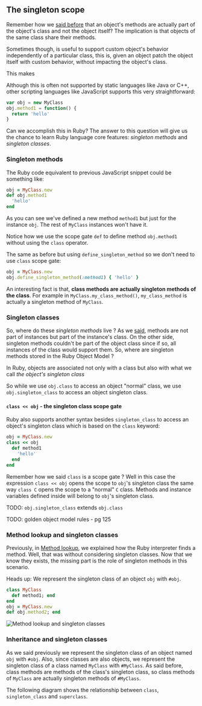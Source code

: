 
## The singleton scope

Remember how we [said before](#methods) that an object's methods are actually part of the object's class and not the object itself? The implication is that objects of the same class share their methods. 

Sometimes though, is useful to support custom object's behavior independently of a particular class, this is, given an object patch the object itself with custom behavior, without impacting the object's class. 

This makes 

Although this is often not supported by static languages like Java or C++, other scripting languages like JavaScript supports this very straightforward:

<!-- belong to an object class not to the object itself, then all instances of a class are not part of instances but part of the instance's class. -->

<!-- This section describe how Ruby's solves this problemsingleton methods and singleton classes a Ruby way of defining per-object custom behavior. -->


<!-- Until now, objects of the same class have the same methods since methods are defined at the class level.  -->
<!-- If you came from other scripting languages, such as JavaScript, then you know it's possible to define new methods to a single object without affecting its class as simply as: -->

```js
var obj = new MyClass
obj.method1 = function() { 
  return 'hello' 
}
```

Can we accomplish this in Ruby? The answer to this question will give us the chance to learn Ruby language core features: *singleton methods* and *singleton classes*.

### Singleton methods

The Ruby code equivalent to previous JavaScript snippet could be something like:

```rb
obj = MyClass.new
def obj.method1
  'hello'
end
```

As you can see we've defined a new method `method1` but just for the instance `obj`. The rest of `MyClass` instances won't have it.

Notice how we use the scope gate `def` to define method `obj.method1` without using the `class` operator. 
<!-- We already made something similar when we used `def self.my_method` to define class methods, but this time we use `obj` instead of `self` - both `self` and `obj` are objects and we can use the same synyax without scope gate `class` to define  -->

The same as before but using `define_singleton_method` so we don't need to use `class` scope gate:

```rb
obj = MyClass.new
obj.define_singleton_method(:method1) { 'hello' }
```

An interesting fact is that, **class methods are actually singleton methods of the class**. For example in `MyClass.my_class_method()`, `my_class_method` is actually a singleton method of `MyClass`.

### Singleton classes

So, where do these *singleton methods* live ? As we [said](#methods), methods are not part of instances but part of the instance's class. On the other side, singleton methods couldn't be part of the object class since if so, all instances of the class would support them. So, where are singleton methods stored in the Ruby Object Model ? 

In Ruby, objects are associated not only with a class but also with what we call *the object's singleton class*

<!-- When you ask an object for its class, Ruby, doesn't always tell you the whole truth. Instead of the class that you see, an object can have its own special hidden class. That's called the *singleton class* of the object. (Also called the *metaclass* or the *eigenclass*). -->
So while we use `obj.class` to access an object "normal" class, we use `obj.singleton_class` to access an object singleton class. 

#### `class << obj` - the singleton class scope gate

Ruby also supports another syntax besides `singleton_class` to access an object's singleton class which is based on the `class` keyword:

<!-- (BTW, before Ruby TODO.TODO this was the only way to access an object singleton class):  -->

```rb
obj = MyClass.new
class << obj
  def method1
    'hello'
  end
end
```

Remember how we said `class` is a scope gate ? Well in this case the expression `class << obj` opens the scope to `obj`'s singleton class the same way `class C` opens the scope to a "normal" `C` class. Methods and instance variables defined inside will belong to `obj`'s singleton class. 

<!-- TODO: singleton class notation (obj - MyClass, #obj) - #obj represents the singleton class of object `obj` -->

TODO: `obj.singleton_class` extends `obj.class`

TODO: golden object model rules - pg 125


### Method lookup and singleton classes

Previously, in [Method lookup](#method-lookup), we explained how the Ruby interpreter finds a method. Well, that was without considering singleton classes. Now that we know they exists, the missing part is the role of singleton methods in this scenario. 

Heads up: We represent the singleton class of an object `obj` with `#obj`.

```rb
class MyClass
  def method1; end
end
obj = MyClass.new
def obj.method2; end
```

![Method lookup and singleton classes](diagrams/method-lookup-singleton-class.png)


### Inheritance and singleton classes

As we said previously we represent the singleton class of an object named `obj` with `#obj`. Also, since classes are also objects, we represent the singleton class of a class named `MyClass` with `#MyClass`. As said before, class methods are methods of the class's singleton class, so class methods of `MyClass` are actually singleton methods of `#MyClass`. 

The following diagram shows the relationship between `class`, `singleton_class` and `superclass`.